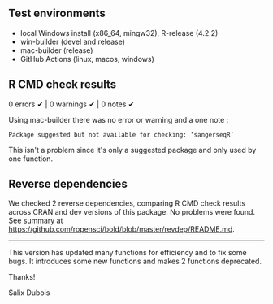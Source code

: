 ## Test environments

* local Windows install (x86_64, mingw32), R-release (4.2.2)
* win-builder (devel and release)
* mac-builder (release)
* GitHub Actions (linux, macos, windows)

## R CMD check results

0 errors ✔ | 0 warnings ✔ | 0 notes ✔

Using mac-builder there was no error or warning and a one note :
```
Package suggested but not available for checking: ‘sangerseqR’
```
This isn't a problem since it's only a suggested package and only used by one function.

## Reverse dependencies

We checked 2 reverse dependencies, comparing R CMD check results across CRAN and dev versions of this package.
No problems were found.
See summary at <https://github.com/ropensci/bold/blob/master/revdep/README.md>.

-----

This version has updated many functions for efficiency and to fix some bugs. It introduces some new functions and makes 2 functions deprecated.

Thanks!

Salix Dubois
